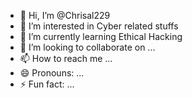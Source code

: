 - 👋 Hi, I’m @Chrisal229
- 👀 I’m interested in Cyber related stuffs
- 🌱 I’m currently learning Ethical Hacking
- 💞️ I’m looking to collaborate on ...
- 📫 How to reach me ...
- 😄 Pronouns: ...
- ⚡ Fun fact: ...

<!---
Chrisal229/Chrisal229 is a ✨ special ✨ repository because its `README.md` (this file) appears on your GitHub profile.
You can click the Preview link to take a look at your changes.
--->
